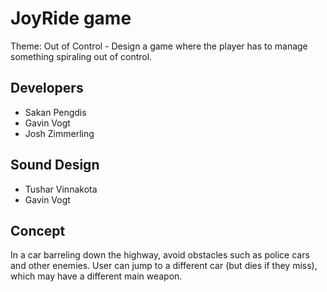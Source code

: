 # JoyRide game

Theme: Out of Control - Design a game where the player has to manage something spiraling out of control.

## Developers

* Sakan Pengdis
* Gavin Vogt
* Josh Zimmerling

## Sound Design
* Tushar Vinnakota
* Gavin Vogt

## Concept

In a car barreling down the highway, avoid obstacles such as police cars
and other enemies. User can jump to a different car (but dies if they miss), which may have
a different main weapon.
